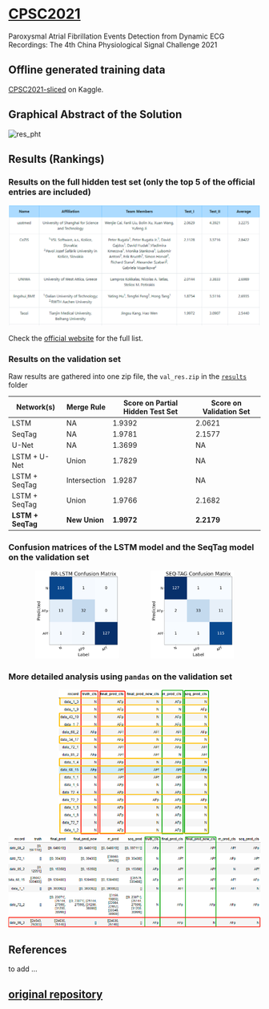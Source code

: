 # [CPSC2021](http://2021.icbeb.org/CPSC2021)

Paroxysmal Atrial Fibrillation Events Detection from Dynamic ECG Recordings: The 4th China Physiological Signal Challenge 2021

## Offline generated training data

[CPSC2021-sliced](https://www.kaggle.com/wenh06/cpsc2021-sliced) on Kaggle.

## Graphical Abstract of the Solution
![res_pht](/images/graphical-abstract.svg)

## Results (Rankings)

### Results on the full hidden test set (only the top 5 of the official entries are included)

![res_pht](images/cpsc2021-final_test.png)

Check the [official website](http://2021.icbeb.org/CPSC2021) for the full list.

### Results on the validation set

Raw results are gathered into one zip file, the `val_res.zip` in the [`results`](results/) folder

|     Network(s)    | Merge Rule    | Score on Partial Hidden Test Set | Score on Validation Set|
|-------------------|---------------|----------------------------------|------------------------|
|   LSTM            |  NA           |   1.9392                         | 2.0621                 |
|   SeqTag          |  NA           |   1.9781                         | 2.1577                 |
|   U-Net           |  NA           |   1.3699                         | NA                     |
|  LSTM + U-Net     |  Union        |   1.7829                         | NA                     |
|  LSTM + SeqTag    | Intersection  |   1.9287                         | NA                     |
|  LSTM + SeqTag    |  Union        |   1.9766                         | 2.1682                 |
| **LSTM + SeqTag** | **New Union** |   **1.9972**                     | **2.2179**             |

### Confusion matrices of the LSTM model and the SeqTag model on the validation set
<p align="middle">
  <img src="images/rr-lstm-confusion-matrix.svg" width="33%" />
  &nbsp; &nbsp; &nbsp; &nbsp;&nbsp; &nbsp; &nbsp; &nbsp;
  <img src="images/seq-tag-confusion-matrix.svg" width="33%" />
</p>

### More detailed analysis using `pandas` on the validation set
<p align="middle">
  <img src="images/res_ana_1.png" width="60%" />
  <img src="images/res_ana_2.png" width="110%" />
</p>

## References
to add ...

## [original repository](https://github.com/DeepPSP/cpsc2021)
